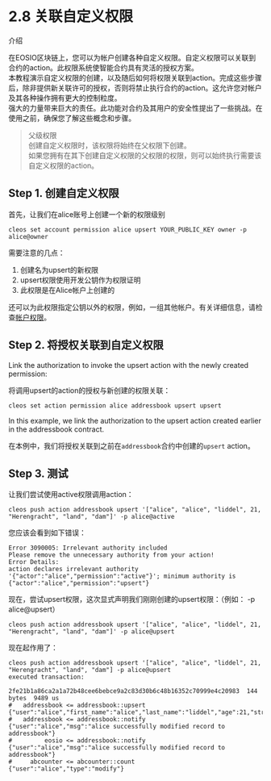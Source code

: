 # 2.8 关联自定义权限

介绍

在EOSIO区块链上，您可以为帐户创建各种自定义权限。自定义权限可以关联到合约的action。此权限系统使智能合约具有灵活的授权方案。  
本教程演示自定义权限的创建，以及随后如何将权限关联到action。完成这些步骤后，除非提供新关联许可的授权，否则将禁止执行合约的action。这允许您对帐户及其各种操作拥有更大的控制粒度。  
强大的力量带来巨大的责任。此功能对合约及其用户的安全性提出了一些挑战。在使用之前，确保您了解这些概念和步骤。  

>父级权限  
>创建自定义权限时，该权限将始终在父权限下创建。  
>如果您拥有在其下创建自定义权限的父权限的权限，则可以始终执行需要该自定义权限的action。

## Step 1. 创建自定义权限


首先，让我们在alice账号上创建一个新的权限级别
```
cleos set account permission alice upsert YOUR_PUBLIC_KEY owner -p alice@owner
```

需要注意的几点：  
1. 创建名为upsert的新权限  
2. upsert权限使用开发公钥作为权限证明  
3. 此权限是在Alice帐户上创建的  

还可以为此权限指定公钥以外的权限，例如，一组其他帐户。有关详细信息，请检查[帐户权限](https://developers.eos.io/eosio-cleos/reference#cleos-set-account)。  
 
## Step 2. 将授权关联到自定义权限
Link the authorization to invoke the upsert action with the newly created permission:

将调用upsert的action的授权与新创建的权限关联：

```
cleos set action permission alice addressbook upsert upsert
```

In this example, we link the authorization to the upsert action created earlier in the addressbook contract.

在本例中，我们将授权关联到之前在`addressbook`合约中创建的`upsert` action。


## Step 3. 测试

让我们尝试使用active权限调用action：

```
cleos push action addressbook upsert '["alice", "alice", "liddel", 21, "Herengracht", "land", "dam"]' -p alice@active
```

您应该会看到如下错误：

```
Error 3090005: Irrelevant authority included
Please remove the unnecessary authority from your action!
Error Details:
action declares irrelevant authority '{"actor":"alice","permission":"active"}'; minimum authority is {"actor":"alice","permission":"upsert"}
```

现在，尝试upsert权限，这次显式声明我们刚刚创建的upsert权限：（例如： -p alice@upsert）

```
cleos push action addressbook upsert '["alice", "alice", "liddel", 21, "Herengracht", "land", "dam"]' -p alice@upsert
```

现在起作用了：

```
cleos push action addressbook upsert '["alice", "alice", "liddel", 21, "Herengracht", "land", "dam"] -p alice@upsert
executed transaction:

2fe21b1a86ca2a1a72b48cee6bebce9a2c83d30b6c48b16352c70999e4c20983  144 bytes  9489 us
#   addressbook <= addressbook::upsert          {"user":"alice","first_name":"alice","last_name":"liddel","age":21,"street":"Herengracht","city":"land",...
#   addressbook <= addressbook::notify          {"user":"alice","msg":"alice successfully modified record to addressbook"}
#         eosio <= addressbook::notify          {"user":"alice","msg":"alice successfully modified record to addressbook"}
#     abcounter <= abcounter::count             {"user":"alice","type":"modify"}
```
 
 
 
 
 
 







